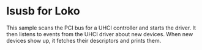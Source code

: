 # lsusb for Loko

This sample scans the PCI bus for a UHCI controller and starts the
driver. It then listens to events from the UHCI driver about new
devices. When new devices show up, it fetches their descriptors and
prints them.
